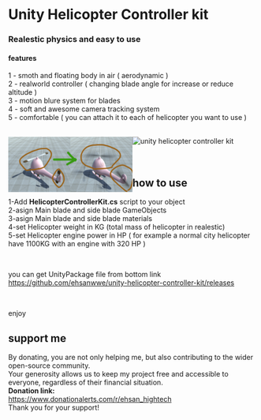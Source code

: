 <h1>Unity Helicopter Controller kit</h1>
<h3>Realestic physics and easy to use</h3>
<p>
  <h4>features</h4>
  1 - smoth and floating body in air ( aerodynamic )
  <br>
  2 - realworld controller ( changing blade angle for increase or reduce altitude )
  <br>
  3 - motion blure system for blades
  <br>
  4 - soft and awesome camera tracking system
  <br>
  5 - comfortable ( you can attach it to each of helicopter you want to use )
</p>

<br>
<div>
  <img src="https://github.com/ehsanwwe/unity-helicopter-controller-kit/blob/main/screenshot1.jpg?raw=true" width="50%" alt="unity helicopter controller kit" align="left">
  <img src="https://github.com/ehsanwwe/unity-helicopter-controller-kit/blob/main/bladesystem.gif?raw=true" width="50%" alt="unity helicopter controller kit"  >
</div>

<br>
<br>
<div>
  <h2 align="left">how to use</h2>
  <p>
    1-Add <b>HelicopterControllerKit.cs</b> script to your object
    <br>
    2-asign Main blade and side blade GameObjects
    <br>
    3-asign Main blade and side blade materials
    <br>
    4-set Helicopter weight in KG (total mass of helicopter in realestic)
    <br>
    5-set Helicopter engine power in HP ( for example a normal city helicopter have 1100KG with an engine with 320 HP )    
    <br>
  </p>
  <br>
  <p>
    you can get UnityPackage file from bottom link
    <br>
    <a href="https://github.com/ehsanwwe/unity-helicopter-controller-kit/releases">
      https://github.com/ehsanwwe/unity-helicopter-controller-kit/releases
    </a>    
  </p>
  <br>
  <p>
    enjoy
  </p>
</div>



<h2>
  support me 
</h2>
By donating, you are not only helping me, but also contributing to the wider open-source community.
<br>
Your generosity allows us to keep my project free and accessible to everyone, regardless of their financial situation.
<br>
<b>Donation link:</b>
<br>
<a href="https://www.donationalerts.com/r/ehsan_hightech">
  https://www.donationalerts.com/r/ehsan_hightech
</a>
<br>
Thank you for your support!
